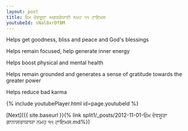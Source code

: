 ```yaml
---
layout: post
title: ਓਮ ਦੇਵਸੂਰਾ ਅਗਰਗੰਯਾਈ ਨਮਹ ੧੧ ਟਾਇਮਸ
youtubeId: sNal8xrDfBM
---
```

 
 
Helps get goodness, bliss and peace and God's blessings
 
Helps remain focused, help generate inner energy 
 
Helps boost physical and mental health 
 
Helps remain grounded and generates a sense of gratitude towards the greater power 
 
Helps reduce bad karma
 
 
 
 


{% include youtubePlayer.html id=page.youtubeId %}
 
[Next]({{ site.baseurl }}{% link  split1/_posts/2012-11-01-ਓਮ ਦੇਵਸੂਰਾ ਗਾਨਾਸਰਾਯਾਯਾ ਨਮਹ ੧੧ ਟਾਇਮਸ.md%})
 
